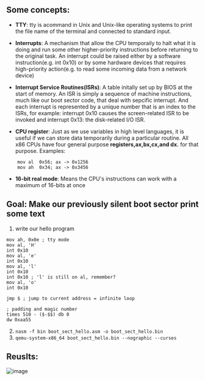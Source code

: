 ## Some concepts:

* **TTY**: tty is acommand in Unix and Unix-like operating systems to print the file name of the terminal
and connected to standard input. 

* **Interrupts**: A mechanism that allow the CPU temporaily to halt what it is doing and run some other
higher-priority instructions before returning to the original task. An interrupt could be raised either by a software instruction(e.g. int 0x10) or
by some hardware devices that requires high-priority action(e.g. to read some incoming data from a network device) 

* **Interrupt Service Routines(ISRs)**: A table initally set up by BIOS at the start of memory. An ISR is simply a sequence of machine instructions, much like
our boot sector code, that deal with sepcific interrupt. And each interrupt is represented by a unique number that is an index to the ISRs, for example: interrupt 0x10 
causes the screen-related ISR to be invoked and interrupt 0x13: the disk-related I/O ISR.

* **CPU register**: Just as we use variables in high level languages, it is useful if we can store data temporarily during a particular routine. All x86 CPUs have four general purpose
**registers,ax,bx,cx,and dx.** for that purpose. Examples:
```assembly mov ax  1234; store the decimal number 1234 in ax
    mov al  0x56; ax -> 0x1256
    mov ah  0x34; ax -> 0x3456
```
* **16-bit real mode**: Means the CPU's instructions can work with a maximum of 16-bits at once 


## Goal: Make our previously silent boot sector print some text
1. write our hello program
```assembly 
mov ah, 0x0e ; tty mode
mov al, 'H'
int 0x10
mov al, 'e'
int 0x10
mov al, 'l'
int 0x10
int 0x10 ; 'l' is still on al, remember?
mov al, 'o'
int 0x10

jmp $ ; jump to current address = infinite loop

; padding and magic number
times 510 - ($-$$) db 0
dw 0xaa55

``` 
2. `nasm -f bin boot_sect_hello.asm -o boot_sect_hello.bin`
3. `qemu-system-x86_64 boot_sect_hello.bin --nographic --curses` 




## Reuslts:
  ![image](https://user-images.githubusercontent.com/58657543/160834636-7e7db0cd-25bd-4564-bcfe-f2cbb8a8393d.png)






